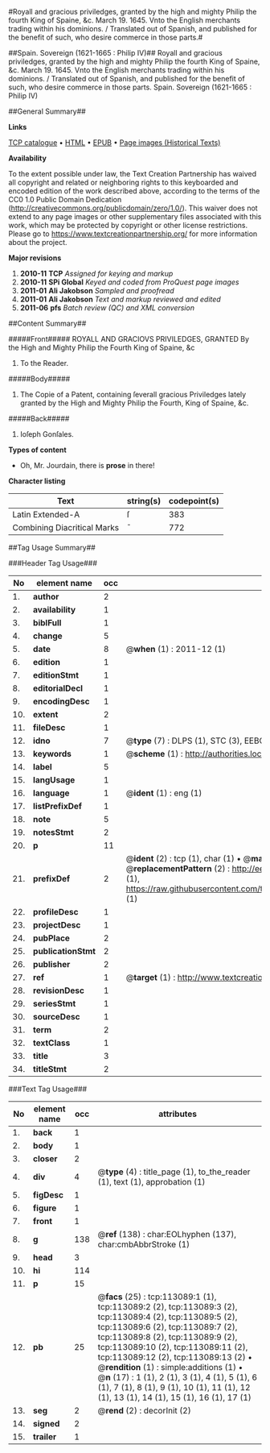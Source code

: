 #Royall and gracious priviledges, granted by the high and mighty Philip the fourth King of Spaine, &c. March 19. 1645. Vnto the English merchants trading within his dominions. / Translated out of Spanish, and published for the benefit of such, who desire commerce in those parts.#

##Spain. Sovereign (1621-1665 : Philip IV)##
Royall and gracious priviledges, granted by the high and mighty Philip the fourth King of Spaine, &c. March 19. 1645. Vnto the English merchants trading within his dominions. / Translated out of Spanish, and published for the benefit of such, who desire commerce in those parts.
Spain. Sovereign (1621-1665 : Philip IV)

##General Summary##

**Links**

[TCP catalogue](http://www.ota.ox.ac.uk/tcp/)  • 
[HTML](http://tei.it.ox.ac.uk/tcp/Texts-HTML/free/A90/A90644.html)  • 
[EPUB](http://tei.it.ox.ac.uk/tcp/Texts-EPUB/free/A90/A90644.epub) • 
[Page images (Historical Texts)](https://historicaltexts.jisc.ac.uk/eebo-99860962e)

**Availability**

To the extent possible under law, the Text Creation Partnership has waived all copyright and related or neighboring rights to this keyboarded and encoded edition of the work described above, according to the terms of the CC0 1.0 Public Domain Dedication (http://creativecommons.org/publicdomain/zero/1.0/). This waiver does not extend to any page images or other supplementary files associated with this work, which may be protected by copyright or other license restrictions. Please go to https://www.textcreationpartnership.org/ for more information about the project.

**Major revisions**

1. __2010-11__ __TCP__ *Assigned for keying and markup*
1. __2010-11__ __SPi Global__ *Keyed and coded from ProQuest page images*
1. __2011-01__ __Ali Jakobson__ *Sampled and proofread*
1. __2011-01__ __Ali Jakobson__ *Text and markup reviewed and edited*
1. __2011-06__ __pfs__ *Batch review (QC) and XML conversion*

##Content Summary##

#####Front#####
ROYALL AND GRACIOVS PRIVILEDGES, GRANTED By the High and Mighty Philip the Fourth King of Spaine, &c
1. To the Reader.

#####Body#####

1. The Copie of a Patent, containing ſeverall gracious Priviledges lately granted by the High and Mighty Philip the Fourth, King of Spaine, &c.

#####Back#####

1. Ioſeph Gonſales.

**Types of content**

  * Oh, Mr. Jourdain, there is **prose** in there!

**Character listing**


|Text|string(s)|codepoint(s)|
|---|---|---|
|Latin Extended-A|ſ|383|
|Combining             Diacritical Marks|̄|772|

##Tag Usage Summary##

###Header Tag Usage###

|No|element name|occ|attributes|
|---|---|---|---|
|1.|__author__|2||
|2.|__availability__|1||
|3.|__biblFull__|1||
|4.|__change__|5||
|5.|__date__|8| @__when__ (1) : 2011-12 (1)|
|6.|__edition__|1||
|7.|__editionStmt__|1||
|8.|__editorialDecl__|1||
|9.|__encodingDesc__|1||
|10.|__extent__|2||
|11.|__fileDesc__|1||
|12.|__idno__|7| @__type__ (7) : DLPS (1), STC (3), EEBO-CITATION (1), PROQUEST (1), VID (1)|
|13.|__keywords__|1| @__scheme__ (1) : http://authorities.loc.gov/ (1)|
|14.|__label__|5||
|15.|__langUsage__|1||
|16.|__language__|1| @__ident__ (1) : eng (1)|
|17.|__listPrefixDef__|1||
|18.|__note__|5||
|19.|__notesStmt__|2||
|20.|__p__|11||
|21.|__prefixDef__|2| @__ident__ (2) : tcp (1), char (1)  •  @__matchPattern__ (2) : ([0-9\-]+):([0-9IVX]+) (1), (.+) (1)  •  @__replacementPattern__ (2) : http://eebo.chadwyck.com/downloadtiff?vid=$1&page=$2 (1), https://raw.githubusercontent.com/textcreationpartnership/Texts/master/tcpchars.xml#$1 (1)|
|22.|__profileDesc__|1||
|23.|__projectDesc__|1||
|24.|__pubPlace__|2||
|25.|__publicationStmt__|2||
|26.|__publisher__|2||
|27.|__ref__|1| @__target__ (1) : http://www.textcreationpartnership.org/docs/. (1)|
|28.|__revisionDesc__|1||
|29.|__seriesStmt__|1||
|30.|__sourceDesc__|1||
|31.|__term__|2||
|32.|__textClass__|1||
|33.|__title__|3||
|34.|__titleStmt__|2||


###Text Tag Usage###

|No|element name|occ|attributes|
|---|---|---|---|
|1.|__back__|1||
|2.|__body__|1||
|3.|__closer__|2||
|4.|__div__|4| @__type__ (4) : title_page (1), to_the_reader (1), text (1), approbation (1)|
|5.|__figDesc__|1||
|6.|__figure__|1||
|7.|__front__|1||
|8.|__g__|138| @__ref__ (138) : char:EOLhyphen (137), char:cmbAbbrStroke (1)|
|9.|__head__|3||
|10.|__hi__|114||
|11.|__p__|15||
|12.|__pb__|25| @__facs__ (25) : tcp:113089:1 (1), tcp:113089:2 (2), tcp:113089:3 (2), tcp:113089:4 (2), tcp:113089:5 (2), tcp:113089:6 (2), tcp:113089:7 (2), tcp:113089:8 (2), tcp:113089:9 (2), tcp:113089:10 (2), tcp:113089:11 (2), tcp:113089:12 (2), tcp:113089:13 (2)  •  @__rendition__ (1) : simple:additions (1)  •  @__n__ (17) : 1 (1), 2 (1), 3 (1), 4 (1), 5 (1), 6 (1), 7 (1), 8 (1), 9 (1), 10 (1), 11 (1), 12 (1), 13 (1), 14 (1), 15 (1), 16 (1), 17 (1)|
|13.|__seg__|2| @__rend__ (2) : decorInit (2)|
|14.|__signed__|2||
|15.|__trailer__|1||
